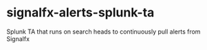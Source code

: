 # signalfx-alerts-splunk-ta
Splunk TA that runs on search heads to continuously pull alerts from Signalfx
